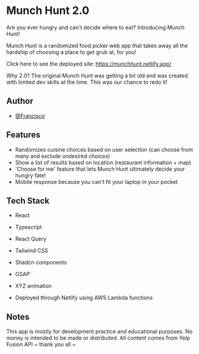 # Munch Hunt 2.0

Are you ever hungry and can't decide where to eat? Introducing Munch Hunt! 

Munch Hunt is a randomized food picker web app that takes away all the hardship of choosing a place to get grub at, for you!

Click here to see the deployed site: https://munchhunt.netlify.app/

Why 2.0? The original Munch Hunt was getting a bit old and was created with limited dev skills at the time. This was our chance to redo it!

## Author

- [@Francisco](https://github.com/francisco-cmyk)


## Features

- Randomizes cuisine choices based on user selection (can choose from many and exclude undesired choices)
- Show a list of results based on location (restaurant information + map)
- 'Choose for me' feature that lets Munch Hunt ultimately decide your hungry fate!
- Mobile response because you can't fit your laptop in your pocket

## Tech Stack

- React
- Typescript
- React Query
- Tailwind CSS
- Shadcn components
- GSAP
- XYZ animation

- Deployed through Netlify using AWS Lambda functions

## Notes

This app is mostly for development practice and educational purposes. No money is intended to be made or distributed. 
All content comes from Yelp Fusion API ~ thank you all ~


